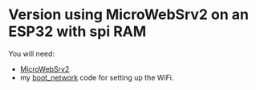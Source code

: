 Version using MicroWebSrv2 on an ESP32 with spi RAM
================================
You will need:
* [MicroWebSrv2](https://github.com/jczic/MicroWebSrv2)
* my [boot_network](https://github.com/Frederic-soft/ESP32/tree/master/boot_network) code for setting up the WiFi.
